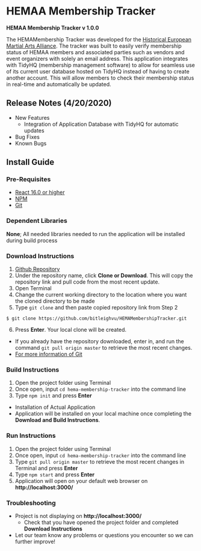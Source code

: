 # HEMAA Membership Tracker #
**HEMAA Membership Tracker v 1.0.0**

The HEMAMembership Tracker was developed for the [Historical European Martial Arts Alliance](https://www.hemaalliance.com/). The tracker was built to easily verify membership status of HEMAA members and associated parties such as vendors and event organizers with solely an email address. This application integrates with TidyHQ (membership management software) to allow for seamless use of its current user database hosted on TidyHQ instead of having to create another account. This will allow members to check their membership status in real-time and automatically be updated.

## Release Notes (4/20/2020) ##
- New Features 
  - Integration of Application Database with TidyHQ for automatic updates
- Bug Fixes
- Known Bugs

## Install Guide ##
### Pre-Requisites ###
- [React 16.0 or higher](https://reactjs.org/docs/getting-started.html)
- [NPM](https://nodejs.org/en/)
- [Git](https://git-scm.com/downloads)

### Dependent Libraries ###
**None**; All needed libraries needed to run the application will be installed during build process

### Download Instructions ###
1. [Github Repository](https://github.com/bitleighvu/HEMAMembershipTracker)
2. Under the repository name, click **Clone or Download**. This will copy the repository link and pull code from the most recent update. 
3. Open Terminal
4. Change the current working directory to the location where you want the cloned directory to be made
5. Type `git clone` and then paste copied repository link from Step 2

  ```
  $ git clone https://github.com/bitleighvu/HEMAMembershipTracker.git
  ```

6. Press **Enter**. Your local clone will be created.

- If you already have the repository downloaded, enter in, and run the command `git pull origin master` to retrieve the most recent changes.
- [For more information of Git](https://product.hubspot.com/blog/git-and-github-tutorial-for-beginners)

### Build Instructions ###
1. Open the project folder using Terminal
2. Once open, input `cd hema-membership-tracker` into the command line 
3. Type `npm init` and press **Enter**
- Installation of Actual Application
- Application will be installed on your local machine once completing the **Download and Build Instructions**.
  
### Run Instructions ###
1. Open the project folder using Terminal
2. Once open, input `cd hema-membership-tracker` into the command line 
3. Type `git pull origin master` to retrieve the most recent changes in Terminal and press **Enter**
4. Type `npm start` and press **Enter**
5. Application will open on your default web browser on **http://localhost:3000/**

### Troubleshooting ###
- Project is not displaying on **http://localhost:3000/**
  - Check that you have opened the project folder and completed **Download Instructions**
- Let our team know any problems or questions you encounter so we can further improve! 
